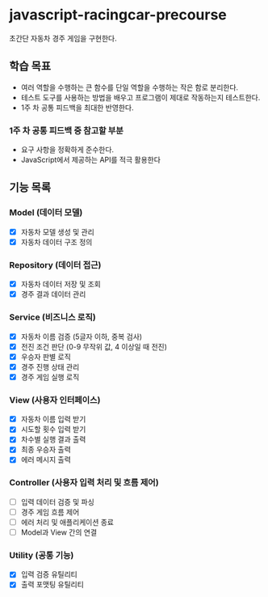 # javascript-racingcar-precourse

초간단 자동차 경주 게임을 구현한다.

## 학습 목표

- 여러 역할을 수행하는 큰 함수를 단일 역할을 수행하는 작은 함로 분리한다.
- 테스트 도구를 사용하는 방법을 배우고 프로그램이 제대로 작동하는지 테스트한다.
- 1주 차 공통 피드백을 최대한 반영한다.


### 1주 차 공통 피드백 중 참고할 부분

- 요구 사항을 정확하게 준수한다.
- JavaScript에서 제공하는 API를 적극 활용한다


## 기능 목록

### Model (데이터 모델)
- [x] 자동차 모델 생성 및 관리
- [x] 자동차 데이터 구조 정의

### Repository (데이터 접근)
- [x] 자동차 데이터 저장 및 조회
- [x] 경주 결과 데이터 관리

### Service (비즈니스 로직)
- [x] 자동차 이름 검증 (5글자 이하, 중복 검사)
- [x] 전진 조건 판단 (0-9 무작위 값, 4 이상일 때 전진)
- [x] 우승자 판별 로직
- [x] 경주 진행 상태 관리
- [x] 경주 게임 실행 로직

### View (사용자 인터페이스)
- [x] 자동차 이름 입력 받기
- [x] 시도할 횟수 입력 받기
- [x] 차수별 실행 결과 출력
- [x] 최종 우승자 출력
- [x] 에러 메시지 출력

### Controller (사용자 입력 처리 및 흐름 제어)
- [ ] 입력 데이터 검증 및 파싱
- [ ] 경주 게임 흐름 제어
- [ ] 에러 처리 및 애플리케이션 종료
- [ ] Model과 View 간의 연결

### Utility (공통 기능)
- [x] 입력 검증 유틸리티
- [x] 출력 포맷팅 유틸리티